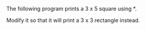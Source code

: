 The following program prints a 3 x 5 square using *. 

Modify it so that it will print a 3 x 3 rectangle instead. 


